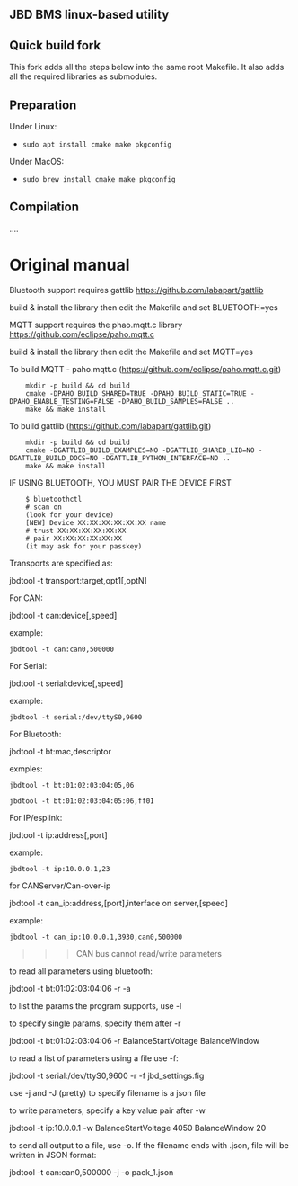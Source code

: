 ## JBD BMS linux-based utility

## Quick build fork
This fork adds all the steps below into the same root Makefile.
It also adds all the required libraries as submodules.

## Preparation

Under Linux:
* ```sudo apt install cmake make pkgconfig```

Under MacOS:
* ```sudo brew install cmake make pkgconfig```

## Compilation
....


# Original manual
Bluetooth support requires gattlib https://github.com/labapart/gattlib

build & install the library then edit the Makefile and set BLUETOOTH=yes

MQTT support requires the phao.mqtt.c library https://github.com/eclipse/paho.mqtt.c

build & install the library then edit the Makefile and set MQTT=yes


To build MQTT - paho.mqtt.c (https://github.com/eclipse/paho.mqtt.c.git)

        mkdir -p build && cd build
        cmake -DPAHO_BUILD_SHARED=TRUE -DPAHO_BUILD_STATIC=TRUE -DPAHO_ENABLE_TESTING=FALSE -DPAHO_BUILD_SAMPLES=FALSE ..
        make && make install

To build gattlib (https://github.com/labapart/gattlib.git)

        mkdir -p build && cd build
        cmake -DGATTLIB_BUILD_EXAMPLES=NO -DGATTLIB_SHARED_LIB=NO -DGATTLIB_BUILD_DOCS=NO -DGATTLIB_PYTHON_INTERFACE=NO ..
        make && make install

IF USING BLUETOOTH, YOU MUST PAIR THE DEVICE FIRST

        $ bluetoothctl
        # scan on
        (look for your device)
        [NEW] Device XX:XX:XX:XX:XX:XX name
        # trust XX:XX:XX:XX:XX:XX
        # pair XX:XX:XX:XX:XX:XX
        (it may ask for your passkey)


Transports are specified as:

jbdtool -t transport:target,opt1[,optN]

For CAN:

jbdtool -t can:device[,speed]

example:

	jbdtool -t can:can0,500000

For Serial:

jbdtool -t serial:device[,speed]

example:

	jbdtool -t serial:/dev/ttyS0,9600

For Bluetooth:

jbdtool -t bt:mac,descriptor

exmples:

	jbdtool -t bt:01:02:03:04:05,06

	jbdtool -t bt:01:02:03:04:05:06,ff01

For IP/esplink:

jbdtool -t ip:address[,port]

example:

	jbdtool -t ip:10.0.0.1,23

for CANServer/Can-over-ip

jbdtool -t can_ip:address,[port],interface on server,[speed]

example:

	jbdtool -t can_ip:10.0.0.1,3930,can0,500000


>>> CAN bus cannot read/write parameters


to read all parameters using bluetooth:

jbdtool -t bt:01:02:03:04:06 -r -a

to list the params the program supports, use -l

to specify single params, specify them after -r

jbdtool -t bt:01:02:03:04:06 -r BalanceStartVoltage BalanceWindow

to read a list of parameters using a file use -f:

jbdtool -t serial:/dev/ttyS0,9600 -r -f jbd_settings.fig

use -j and -J (pretty) to specify filename is a json file


to write parameters, specify a key value pair after -w

jbdtool -t ip:10.0.0.1 -w BalanceStartVoltage 4050 BalanceWindow 20


to send all output to a file, use -o.   If the filename ends with .json, file will be written in JSON format:

jbdtool -t can:can0,500000 -j -o pack_1.json
